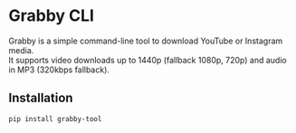 # Grabby CLI

Grabby is a simple command-line tool to download YouTube or Instagram media.  
It supports video downloads up to 1440p (fallback 1080p, 720p) and audio in MP3 (320kbps fallback).

## Installation
```bash
pip install grabby-tool

